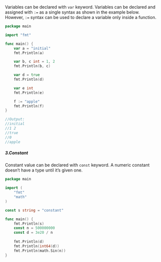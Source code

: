 
Variables can be declared with `var` keyword. Variables can be declared and assigned with `:=` as a single syntax as shown in the example below. However, `:=` syntax can be used to declare a variable only inside a function.
```Go
package main

import "fmt"

func main() {
    var a = "initial"
    fmt.Println(a)

    var b, c int = 1, 2
    fmt.Println(b, c)

    var d = true
    fmt.Println(d)

    var e int
    fmt.Println(e)

    f := "apple"
    fmt.Println(f)
}

//Output:
//initial
//1 2
//true
//0
//apple
```

##### 3.Constant
Constant value can be declared with `const` keyword. A numeric constant doesn’t have a type until it’s given one.

```Go
package main

import (
    "fmt"
    "math"
)

const s string = "constant"

func main() {
    fmt.Println(s)
    const n = 500000000
    const d = 3e20 / n
    
    fmt.Println(d)
    fmt.Println(int64(d))
    fmt.Println(math.Sin(n))
}
```